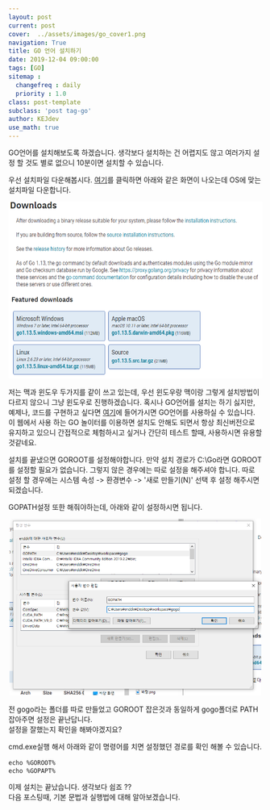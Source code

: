 ```yaml
---
layout: post
current: post
cover:  ../assets/images/go_cover1.png
navigation: True
title: GO 언어 설치하기
date: 2019-12-04 09:00:00
tags: [GO]
sitemap :
  changefreq : daily
  priority : 1.0
class: post-template
subclass: 'post tag-go'
author: KEJdev
use_math: true
---  
```



GO언어를 설치해보도록 하겠습니다. 생각보다 설치하는 건 어렵지도 않고 여러가지 설정 할 것도 별로 없으니 10분이면 설치할 수 있습니다.   


우선 설치파일 다운해봅시다. [여기](https://golang.org/dl/)를 클릭하면 아래와 같은 화면이 나오는데 OS에 맞는 설치파일 다운합니다.  

<center><img src="../assets/images/go1.png" width="550" height="350"></center>

저는 맥과 윈도우 두가지를 같이 쓰고 있는데, 우선 윈도우랑 맥이랑 그렇게 설치방법이 다르지 않으니 그냥 윈도우로 진행하겠습니다.
혹시나 GO언어를 설치는 하기 싫지만, 예제나, 코드를 구현하고 싶다면 [여기](https://play.golang.org/)에 들어가시면 GO언어를 사용하실 수 있습니다. 이 웹에서 사용 하는 GO 놀이터를 이용하면 설치도 안해도 되면서 항상 최신버전으로 유지하고 있으니 간접적으로 체험하시고 싶거나 간단히 테스트 할때, 사용하시면 유용할 것같네요. 


설치를 끝냈으면 GOROOT를 설정해야합니다. 만약 설치 경로가 C:\Go라면 GOROOT를 설정할 필요가 없습니다. 그렇지 않은 경우에는 따로 설정을 해주셔야 합니다. 따로 설정 할 경우에는 시스템 속성 -> 환경변수 -> '새로 만들기(N)' 선택 후 설정 해주시면 되겠습니다.  

GOPATH설정 또한 해줘야하는데, 아래와 같이 설정하시면 됩니다.  


<center><img src="../assets/images/go2.png" width="500" height="350"></center>


전 gogo라는 폴더를 따로 만들었고 GOROOT 잡은것과 동일하게 gogo폴더로 PATH잡아주면 설정은 끝난답니다.  
설정을 잘했는지 확인을 해봐야겠지요?  

cmd.exe실행 해서 아래와 같이 명령어를 치면 설정했던 경로를 확인 해볼 수 있습니다. 

    echo %GOROOT%
    echo %GOPAPT%


이제 설치는 끝났습니다. 생각보다 쉽죠 ??  
다음 포스팅때, 기본 문법과 실행법에 대해 알아보겠습니다.  




































